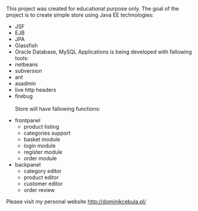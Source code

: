 This project was created for educational purpose only. The goal of the project is to create simple store using Java EE technologies:
  * JSF
  * EJB
  * JPA
  * Glassfish
  * Oracle Database, MySQL
Applications is being developed with fallowing tools:
  * netbeans
  * subversion
  * ant
  * asadmin
  * live http headers
  * firebug
<br><br>
Store will have fallowing functions:<br>
<ul><li>frontpanel<br>
<ul><li>product listing<br>
</li><li>categories support<br>
</li><li>basket module<br>
</li><li>login module<br>
</li><li>register module<br>
</li><li>order module<br>
</li></ul></li><li>backpanel<br>
<ul><li>category editor<br>
</li><li>product editor<br>
</li><li>customer editor<br>
</li><li>order review</li></ul></li></ul>

Please visit my personal website <a href='http://dominikcebula.pl/'>http://dominikcebula.pl/</a>